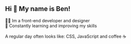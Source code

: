 ## Hi 👋 My name is Ben!

👨‍🏭 Im a front-end developer and designer<br>
🎯 Constantly learning and improving my skills<br><br>
A regular day often looks like: CSS, JavaScript and coffee ☕
